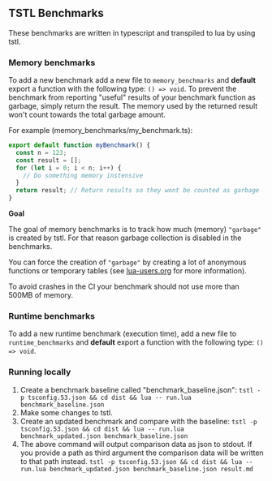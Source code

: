 ## TSTL Benchmarks

These benchmarks are written in typescript and transpiled to lua by using tstl.

### Memory benchmarks

To add a new benchmark add a new file to `memory_benchmarks`
and **default** export a function with the following type: `() => void`.
To prevent the benchmark from reporting "useful" results of your benchmark function as garbage, simply return the result.
The memory used by the returned result won't count towards the total garbage amount.

For example (memory_benchmarks/my_benchmark.ts):

```ts
export default function myBenchmark() {
  const n = 123;
  const result = [];
  for (let i = 0; i < n; i++) {
    // Do something memory instensive
  }
  return result; // Return results so they wont be counted as garbage
}
```

**Goal**

The goal of memory benchmarks is to track how much (memory) `"garbage"` is created by tstl.
For that reason garbage collection is disabled in the benchmarks.

You can force the creation of `"garbage"` by creating a lot of anonymous functions or temporary tables (see [lua-users.org](http://lua-users.org/wiki/OptimisingGarbageCollection) for more information).

To avoid crashes in the CI your benchmark should not use more than 500MB of memory.

### Runtime benchmarks

To add a new runtime benchmark (execution time), add a new file to `runtime_benchmarks` and **default** export a function with the following type: `() => void`.

### Running locally

1. Create a benchmark baseline called "benchmark_baseline.json":
   `tstl -p tsconfig.53.json && cd dist && lua -- run.lua benchmark_baseline.json`
2. Make some changes to tstl.
3. Create an updated benchmark and compare with the baseline:
   `tstl -p tsconfig.53.json && cd dist && lua -- run.lua benchmark_updated.json benchmark_baseline.json`
4. The above command will output comparison data as json to stdout.
   If you provide a path as third argument the comparison data will be written to that path instead.
   `tstl -p tsconfig.53.json && cd dist && lua -- run.lua benchmark_updated.json benchmark_baseline.json result.md`
